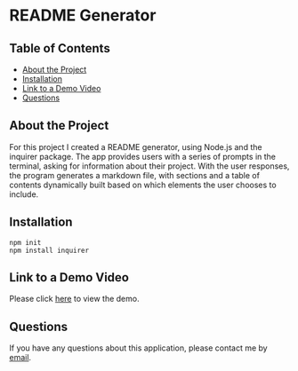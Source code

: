 <h1> README Generator </h1>

<h2> Table of Contents </h2>

- [About the Project](#about-the-project)
- [Installation](#installation)
- [Link to a Demo Video](#link-to-a-demo-video)
- [Questions](#questions)

## About the Project

For this project I created a README generator, using Node.js and the inquirer package. The app provides users with a series of prompts in the terminal, asking for information about their project. With the user responses, the program generates a markdown file, with sections and a table of contents dynamically built based on which elements the user chooses to include.

## Installation

```
npm init
npm install inquirer
```

## Link to a Demo Video

Please click [here](https://drive.google.com/file/d/1etUpWrrLR_eYT6ypBEDKiGV2DphnpQNH/view?usp=sharing) to view the demo.

## Questions

If you have any questions about this application, please contact me by [email](mailto:natasha.s.mann@gmail.com).
